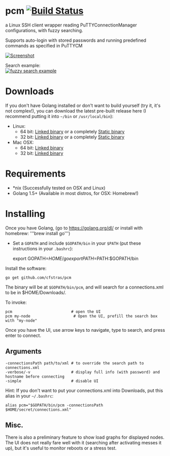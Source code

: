 # pcm [![Build Status](https://travis-ci.org/cfstras/pcm.svg?branch=master)](https://travis-ci.org/cfstras/pcm)
a Linux SSH client wrapper reading PuTTYConnectionManager configurations, with fuzzy searching.

Supports auto-login with stored passwords and running predefined commands as specified in PuTTYCM 

[![Screenshot](http://i.imgur.com/UrSlBvTl.png)](http://i.imgur.com/UrSlBvT.png)

Search example:  
[![fuzzy search example](http://i.imgur.com/qu8iJbMl.png)](http://i.imgur.com/qu8iJbM.png)

# Downloads

If you don't have Golang installed or don't want to build yourself (try it, it's not complex!), you can download the latest pre-built release here (I recommend putting it into `~/bin` or `/usr/local/bin`):

- Linux:
  - 64 bit: [Linked binary][1] or a completely [Static binary][2]
  - 32 bit: [Linked binary][3] or a completely [Static binary][4]
- Mac OSX:
  - 64 bit: [Linked binary][5]
  - 32 bit: [Linked binary][6]

[1]: https://cfs-travis.s3-eu-west-1.amazonaws.com/cfstras/pcm/linux-x64/dynamic/pcm
[2]: https://cfs-travis.s3-eu-west-1.amazonaws.com/cfstras/pcm/linux-x64/static/pcm
[3]: https://cfs-travis.s3-eu-west-1.amazonaws.com/cfstras/pcm/linux-x86/dynamic/pcm
[4]: https://cfs-travis.s3-eu-west-1.amazonaws.com/cfstras/pcm/linux-x86/static/pcm
[5]: https://cfs-travis.s3-eu-west-1.amazonaws.com/cfstras/pcm/osx-x64/pcm
[6]: https://cfs-travis.s3-eu-west-1.amazonaws.com/cfstras/pcm/osx-x86/pcm

# Requirements

- *nix (Successfully tested on OSX and Linux)
- Golang 1.5+ (Available in most distros, for OSX: Homebrew!)

# Installing

Once you have Golang, (go to https://golang.org/dl/ or install with homebrew: '''brew install go''')
- Set a `GOPATH` and include `$GOPATH/bin` in your `$PATH` (put these instructions in your `.bashrc`):

    export GOPATH=$HOME/go
    export PATH=$PATH:$GOPATH/bin

Install the software:

    go get github.com/cfstras/pcm

The binary will be at `$GOPATH/bin/pcm`, and will search for a connections.xml to be in $HOME/Downloads/.

To invoke:

    pcm                          # open the UI
    pcm my-node                   # Open the UI, prefill the search box with "my-node"

Once you have the UI, use arrow keys to navigate, type to search, and press enter to connect.

## Arguments

    -connectionsPath path/to/xml # to override the search path to connections.xml
    -verbose/-v                  # display full info (with password) and hostname before connecting
    -simple                      # disable UI


Hint: If you don't want to put your connections.xml into Downloads, put this alias in your `~/.bashrc`:

    alias pcm="$GOPATH/bin/pcm -connectionsPath $HOME/secret/connections.xml"


## Misc.
There is also a preliminary feature to show load graphs for displayed nodes. The UI does not really fare well with it (searching after activating messes it up), but it's useful to monitor reboots or a stress test.

